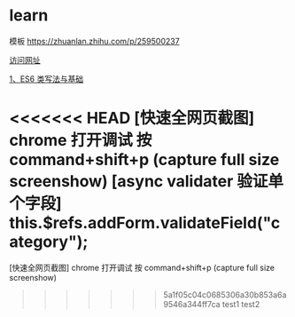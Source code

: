 # learn

模板 https://zhuanlan.zhihu.com/p/259500237

[访问网址](https://hongz1125.github.io/tips/)

[1、ES6 类写法与基础](fe/es6/index.html)

<<<<<<< HEAD
[快速全网页截图] chrome 打开调试 按 command+shift+p (capture full size screenshow)
[async validater 验证单个字段] this.$refs.addForm.validateField("category");
=======
[快速全网页截图] chrome 打开调试 按 command+shift+p  (capture full size screenshow)


>>>>>>> 5a1f05c04c0685306a30b853a6a9546a344ff7ca
test1
test2
